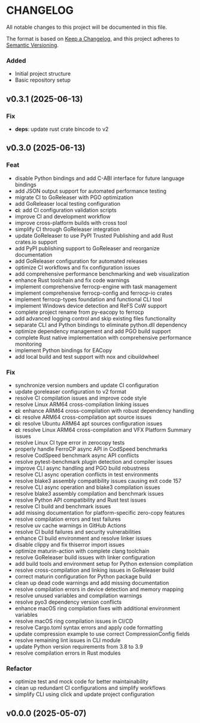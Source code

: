 # CHANGELOG

All notable changes to this project will be documented in this file.

The format is based on [Keep a Changelog](https://keepachangelog.com/en/1.0.0/),
and this project adheres to [Semantic Versioning](https://semver.org/spec/v2.0.0.html).


### Added
- Initial project structure
- Basic repository setup

## v0.3.1 (2025-06-13)

### Fix

- **deps**: update rust crate bincode to v2

## v0.3.0 (2025-06-13)

### Feat

- disable Python bindings and add C-ABI interface for future language bindings
- add JSON output support for automated performance testing
- migrate CI to GoReleaser with PGO optimization
- add GoReleaser local testing configuration
- **ci**: add CI configuration validation scripts
- improve CI and development workflow
- improve cross-platform builds with cross tool
- simplify CI through GoReleaser integration
- update GoReleaser to use PyPI Trusted Publishing and add Rust crates.io support
- add PyPI publishing support to GoReleaser and reorganize documentation
- add GoReleaser configuration for automated releases
- optimize CI workflows and fix configuration issues
- add comprehensive performance benchmarking and web visualization
- enhance Rust toolchain and fix code warnings
- implement comprehensive ferrocp-engine with task management
- implement comprehensive ferrocp-config and ferrocp-io crates
- implement ferrocp-types foundation and functional CLI tool
- implement Windows device detection and ReFS CoW support
- complete project rename from py-eacopy to ferrocp
- add advanced logging control and skip existing files functionality
- separate CLI and Python bindings to eliminate python.dll dependency
- optimize dependency management and add PGO build support
- complete Rust native implementation with comprehensive performance monitoring
- implement Python bindings for EACopy
- add local build and test support with nox and cibuildwheel

### Fix

- synchronize version numbers and update CI configuration
- update goreleaser configuration to v2 format
- resolve CI compilation issues and improve code style
- resolve Linux ARM64 cross-compilation linking issues
- **ci**: enhance ARM64 cross-compilation with robust dependency handling
- **ci**: resolve ARM64 cross-compilation apt source issues
- **ci**: resolve Ubuntu ARM64 apt sources configuration issues
- **ci**: resolve Linux ARM64 cross-compilation and VFX Platform Summary issues
- resolve Linux CI type error in zerocopy tests
- properly handle FerroCP async API in CodSpeed benchmarks
- resolve CodSpeed benchmark async API conflicts
- resolve pytest-benchmark plugin detection and compiler issues
- improve CLI async handling and PGO build robustness
- resolve CLI async operation conflicts in test environments
- resolve blake3 assembly compatibility issues causing exit code 157
- resolve CLI async operation and blake3 compilation issues
- resolve blake3 assembly compilation and benchmark issues
- resolve Python API compatibility and Rust test issues
- resolve CI build and benchmark issues
- add missing documentation for platform-specific zero-copy features
- resolve compilation errors and test failures
- resolve uv cache warnings in GitHub Actions
- resolve CI build failures and security vulnerabilities
- enhance CI build environment and resolve linker issues
- disable clippy and fix thiserror import issues
- optimize maturin-action with complete clang toolchain
- resolve GoReleaser build issues with linker configuration
- add build tools and environment setup for Python extension compilation
- resolve cross-compilation and linking issues in GoReleaser build
- correct maturin configuration for Python package build
- clean up dead code warnings and add missing documentation
- resolve compilation errors in device detection and memory mapping
- resolve unused variables and compilation warnings
- resolve pyo3 dependency version conflicts
- enhance macOS ring compilation fixes with additional environment variables
- resolve macOS ring compilation issues in CI/CD
- resolve Cargo.toml syntax errors and apply code formatting
- update compression example to use correct CompressionConfig fields
- resolve remaining lint issues in CLI module
- update Python version requirements from 3.8 to 3.9
- resolve compilation errors in Rust modules

### Refactor

- optimize test and mock code for better maintainability
- clean up redundant CI configurations and simplify workflows
- simplify CLI using click and update project configuration

## v0.0.0 (2025-05-07)
